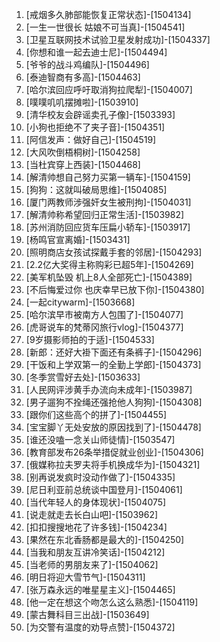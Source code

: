 
1. [戒烟多久肺部能恢复正常状态]-[1504134]
1. [一生一世很长 姑娘不可当真]-[1504541]
1. [卫星互联网技术试验卫星发射成功]-[1504337]
1. [你想和谁一起去迪士尼]-[1504494]
1. [爷爷的战斗鸡编队]-[1504496]
1. [泰迪智商有多高]-[1504463]
1. [哈尔滨回应呼吁取消狗拉爬犁]-[1504007]
1. [噗噗叽叽摆摊啦]-[1503910]
1. [清华校友会辟谣卖孔子像]-[1503393]
1. [小狗也拒绝不了夹子音]-[1504351]
1. [阿信发声：做好自己]-[1504519]
1. [大风吹倒梧桐树]-[1504258]
1. [当杜宾穿上西装]-[1504468]
1. [解清帅想自己努力买第一辆车]-[1504159]
1. [狗狗：这就叫破局思维]-[1504085]
1. [厦门两教师涉强奸女生被刑拘]-[1504031]
1. [解清帅称希望回归正常生活]-[1503982]
1. [苏州消防回应货车压扁小轿车]-[1503917]
1. [杨鸣官宣离婚]-[1503431]
1. [照明商店女孩试探戴手套的邻居]-[1504293]
1. [2.2亿大奖得主称购彩已超5年]-[1504269]
1. [美军机坠毁 机上8人全部死亡]-[1504389]
1. [不后悔爱过你 也庆幸早已放下你]-[1504380]
1. [一起citywarm]-[1503668]
1. [哈尔滨早市被南方人包围了]-[1504077]
1. [虎哥说车的梵蒂冈旅行vlog]-[1504377]
1. [9岁摄影师拍的于适]-[1504533]
1. [新郎：还好大褂下面还有条裤子]-[1504296]
1. [干饭和上学双第一的全勤上学郎]-[1504373]
1. [冬季赏雪好去处]-[1503633]
1. [人民网评涉黄手办流向未成年]-[1503987]
1. [男子遛狗不拴绳还强抢他人狗狗]-[1504308]
1. [跟你们这些高个的拼了]-[1504455]
1. [宝宝脚丫无处安放的原因找到了]-[1504478]
1. [谁还没嗑一念关山师徒情]-[1503547]
1. [教育部发布26条举措促就业创业]-[1504306]
1. [俄媒称拉夫罗夫将手机换成华为]-[1504321]
1. [别再说发疯时没动作做了]-[1504335]
1. [尼日利亚前总统谈中国登月]-[1504061]
1. [当代年轻人的身体现状]-[1504075]
1. [说走就走去长白山吧]-[1503962]
1. [扣扣搜搜地花了许多钱]-[1504234]
1. [果然在东北香肠都是最大的]-[1504250]
1. [当我和朋友互讲冷笑话]-[1504212]
1. [当老师的男朋友来了]-[1504062]
1. [明日将迎大雪节气]-[1504311]
1. [张万森永远的唯星星主义]-[1504465]
1. [他一定在想这个吻怎么这么熟悉]-[1504119]
1. [蒙古舞科目三出战]-[1503649]
1. [为交警有温度的劝导点赞]-[1504372]